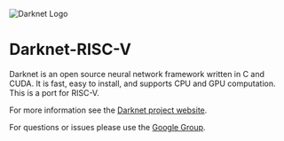 ![Darknet Logo](http://pjreddie.com/media/files/darknet-black-small.png)

# Darknet-RISC-V #
Darknet is an open source neural network framework written in C and CUDA. It is fast, easy to install, and supports CPU and GPU computation. This is a port for RISC-V.

For more information see the [Darknet project website](http://pjreddie.com/darknet).

For questions or issues please use the [Google Group](https://groups.google.com/forum/#!forum/darknet).
